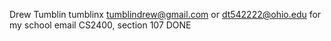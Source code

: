 Drew Tumblin
tumblinx
tumblindrew@gmail.com
or dt542222@ohio.edu for my school email
CS2400, section 107
DONE
